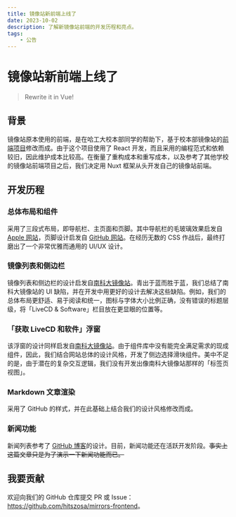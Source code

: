 ```yaml
---
title: 镜像站新前端上线了
date: 2023-10-02
description: 了解新镜像站前端的开发历程和亮点。
tags: 
    - 公告
---
```


# 镜像站新前端上线了

> Rewrite it in Vue!

## 背景

镜像站原本使用的前端，是在哈工大校本部同学的帮助下，基于校本部镜像站的[前端项目](https://github.com/hitlug/mirror-web)修改而成。由于这个项目使用了 React 开发，而且采用的编程范式和依赖较旧，因此维护成本比较高。在衡量了重构成本和重写成本，以及参考了其他学校的镜像站前端项目之后，我们决定用 Nuxt 框架从头开发自己的镜像站前端。

## 开发历程

### 总体布局和组件

采用了三段式布局，即导航栏、主页面和页脚。其中导航栏的毛玻璃效果启发自 [Apple 网站](https://apple.com)，页脚设计启发自 [GitHub 网站](https://github.com)。在经历无数的 CSS 作战后，最终打磨出了一个非常优雅而通用的 UI/UX 设计。

### 镜像列表和侧边栏

镜像列表和侧边栏的设计启发自[南科大镜像站](https://mirrors.sustech.edu.cn)。青出于蓝而胜于蓝，我们总结了南科大镜像站的 UI 缺陷，并在开发中用更好的设计去解决这些缺陷。例如，我们的总体布局更舒适、易于阅读和统一，图标与字体大小比例正确，没有错误的标题层级，将「LiveCD & Software」栏目放在更显眼的位置等。

### 「获取 LiveCD 和软件」浮窗

该浮窗的设计同样启发自[南科大镜像站](https://mirrors.sustech.edu.cn)。由于组件库中没有能完全满足需求的现成组件，因此，我们结合网站总体的设计风格，开发了侧边选择滑块组件。美中不足的是，由于潜在的复杂交互逻辑，我们没有开发出像南科大镜像站那样的「标签页视图」。

### Markdown 文章渲染

采用了 GitHub 的样式，并在此基础上结合我们的设计风格修改而成。

### 新闻功能

新闻列表参考了 [GitHub 博客](https://github.blog)的设计。目前，新闻功能还在活跃开发阶段。~~事实上这篇文章只是为了演示一下新闻功能而已。~~

## 我要贡献

欢迎向我们的 GitHub 仓库提交 PR 或 Issue：<https://github.com/hitszosa/mirrors-frontend>。